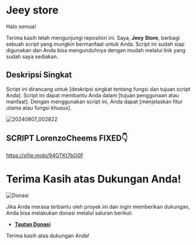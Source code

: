 # Jeey store

Halo semua!

Terima kasih telah mengunjungi repositori ini. Saya, **Jeey Store**, berbagi sebuah script yang mungkin bermanfaat untuk Anda. Script ini sudah siap digunakan dan Anda bisa mengunduhnya dengan mudah melalui link yang sudah saya sediakan.

## Deskripsi Singkat

Script ini dirancang untuk [deskripsi singkat tentang fungsi dan tujuan script Anda]. Script ini dapat membantu Anda dalam [tujuan penggunaan atau manfaat]. Dengan menggunakan script ini, Anda dapat [menjelaskan fitur utama atau fungsi khusus].


![20240807_002822](https://github.com/user-attachments/assets/49549dfb-210f-4d22-ade0-431839370285)
## SCRIPT LorenzoCheems FIXED👇
https://sfile.mobi/94GTKt7bO0F























# Terima Kasih atas Dukungan Anda!

![Donasi](https://github.com/username/repository-name/blob/main/donasi.gif?raw=true)

Jika Anda merasa terbantu oleh proyek ini dan ingin memberikan dukungan, Anda bisa melakukan donasi melalui saluran berikut:

- **[Tautan Donasi](https://contoh-donasi.com)**

Terima kasih atas dukungan Anda!
